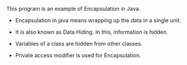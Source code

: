 This program is an example of Encapsulation in Java.

- Encapsulation in java means wrapping up the data in a single unit.

- It is also known as Data Hiding. In this, information is hidden.

- Variables of a class are hidden from other classes.

- Private access modifier is used for Encapsulation.
